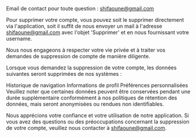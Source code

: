 Email de contact pour toute question : shifaoune@gmail.com

Pour supprimer votre compte, vous pouvez soit le supprimer directement via l'application, soit il suffit de nous envoyer un mail à l'adresse shifaoune@gmail.com avec l'objet 'Supprimer' et en nous fournissant votre username. 

Nous nous engageons à respecter votre vie privée et à traiter vos demandes de suppression de compte de manière diligente.

Lorsque vous demandez la suppression de votre compte, les données suivantes seront supprimées de nos systèmes :

Historique de navigation
Informations de profil
Préférences personnalisées
Veuillez noter que certaines données peuvent être conservées pendant une durée supplémentaire conformément à nos politiques de rétention des données, mais seront anonymisées ou rendues non identifiables.

Nous apprécions votre confiance et votre utilisation de notre application. Si vous avez des questions ou des préoccupations concernant la suppression de votre compte, veuillez nous contacter à shifaoune@gmail.com.
